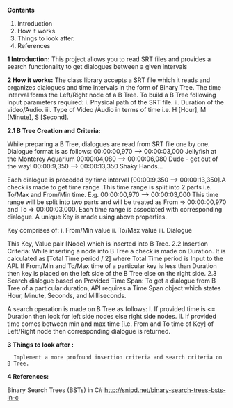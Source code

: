 <b>Contents</b>

1.	Introduction
2.	How it works.
3.	Things to look after. 
4.	References

<b>1	Introduction:</b>
    	This project allows you to read SRT files and provides a search functionality to get dialogues between a given intervals
        
<b>2	How it works:</b>
The class library accepts a SRT file which it reads and organizes dialogues and time intervals in the form of Binary Tree. The time interval forms the Left/Right node of a B Tree. To build a B Tree following input parameters required:
i.	Physical path of the SRT file.
ii.	Duration of the video/Audio.
iii.	Type of Video /Audio in terms of time i.e. H [Hour], M [Minute], S [Second].

<b>2.1	 B Tree Creation and Criteria: </b>


While preparing a B Tree, dialogues are read from SRT file one by one. Dialogue format is as follows:
00:00:00,970 --> 00:00:03,000
Jellyfish at the Monterey Aquarium
00:00:04,080 --> 00:00:06,080
Dude - get out of the way!
 00:00:9,350 --> 00:00:13,350
Shaky Hands...

 Each dialogue is preceded by time interval [00:00:9,350 --> 00:00:13,350].A check is made to get time range .This time range is split into 2 parts i.e. To/Max and From/Min time. 
E.g.  00:00:00,970 --> 00:00:03,000 
This time range will be split into two parts and will be treated as 
From => 00:00:00,970 and To => 00:00:03,000.
Each time range is associated with corresponding dialogue. A unique Key is made using above properties.

Key comprises of:
i.	From/Min value
ii.	To/Max value
iii.	Dialogue

This Key, Value pair [Node] which is inserted into B Tree.
2.2	 Insertion Criteria:
While inserting a node into B Tree a check is made on Duration. It is calculated as [Total Time period / 2] where Total Time period is Input to the API.
If From/Min and To/Max time of a particular key is less than Duration then key is placed on the left side of the B Tree else on the right side.
2.3	 Search dialogue based on Provided Time Span:
To get a dialogue from B Tree of a particular duration, API requires a Time Span object which states Hour, Minute, Seconds, and Milliseconds.

A search operation is made on B Tree as follows: 
I.	If provided time is <= Duration then look for left side nodes else right side nodes.
II.	If provided time comes between min and max time [i.e. From and To time of Key] of Left/Right node then corresponding dialogue is returned.

<b>3	Things to look after : </b>

      Implement a more profound insertion criteria and search criteria on B Tree.
      
      
<b>4	References:</b>

Binary Search Trees (BSTs) in C# 
http://snipd.net/binary-search-trees-bsts-in-c
